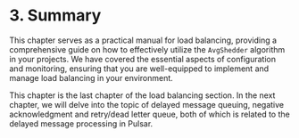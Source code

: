 # 3. Summary

This chapter serves as a practical manual for load balancing, providing a comprehensive guide on how to effectively utilize the `AvgShedder` algorithm in your projects. We have covered the essential aspects of configuration and monitoring, ensuring that you are well-equipped to implement and manage load balancing in your environment.

This chapter is the last chapter of the load balancing section. In the next chapter, we will delve into the topic of delayed message queuing, negative acknowledgment and retry/dead letter queue, both of which is related to the delayed message processing in Pulsar.

